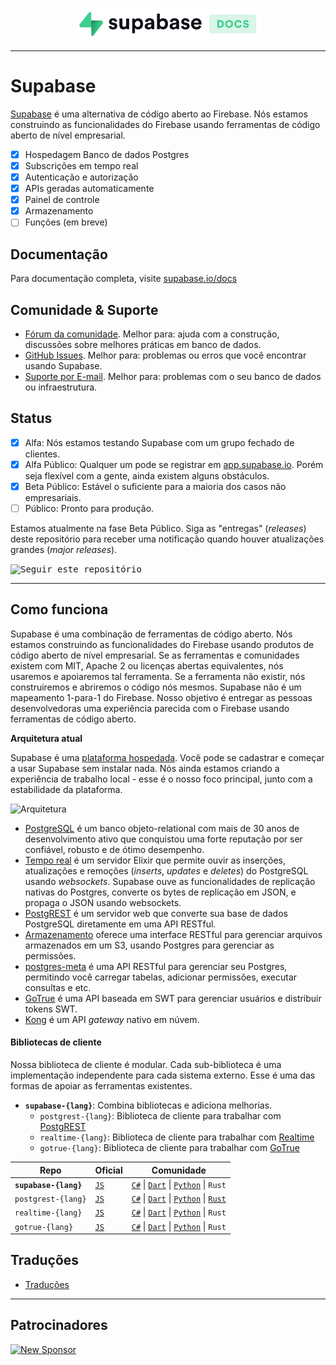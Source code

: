 <p align="center">
<img width="300" src="https://raw.githubusercontent.com/supabase/supabase/master/web/static/supabase-light-with-background.svg"/>
</p>

---

# Supabase

[Supabase](https://supabase.io) é uma alternativa de código aberto ao Firebase. Nós estamos construindo as funcionalidades do Firebase usando ferramentas de código aberto de nível empresarial.

- [x] Hospedagem Banco de dados Postgres
- [x] Subscrições em tempo real
- [x] Autenticação e autorização
- [x] APIs geradas automaticamente
- [x] Painel de controle
- [x] Armazenamento
- [ ] Funções (em breve)

## Documentação

Para documentação completa, visite [supabase.io/docs](https://supabase.io/docs)

## Comunidade & Suporte

- [Fórum da comunidade](https://github.com/supabase/supabase/discussions). Melhor para: ajuda com a construção, discussões sobre melhores práticas em banco de dados.
- [GitHub Issues](https://github.com/supabase/supabase/issues). Melhor para: problemas ou erros que você encontrar usando Supabase.
- [Suporte por E-mail](https://supabase.io/docs/support#business-support). Melhor para: problemas com o seu banco de dados ou infraestrutura.

## Status

- [x] Alfa: Nós estamos testando Supabase com um grupo fechado de clientes.
- [x] Alfa Público: Qualquer um pode se registrar em [app.supabase.io](https://app.supabase.io). Porém seja flexível com a gente, ainda existem alguns obstáculos.
- [x] Beta Público: Estável o suficiente para a maioria dos casos não empresariais.
- [ ] Público: Pronto para produção.

Estamos atualmente na fase Beta Público. Siga as "entregas" (_releases_) deste repositório para receber uma notificação quando houver atualizações grandes (_major releases_).

<kbd><img src="https://gitcdn.link/repo/supabase/supabase/master/web/static/watch-repo.gif" alt="Seguir este repositório"/></kbd>

---

## Como funciona

Supabase é uma combinação de ferramentas de código aberto. Nós estamos construindo as funcionalidades do Firebase usando produtos de código aberto de nível empresarial. Se as ferramentas e comunidades existem com MIT, Apache 2 ou licenças abertas equivalentes, nós usaremos e apoiaremos tal ferramenta. Se a ferramenta não existir, nós construiremos e abriremos o código nós mesmos. Supabase não é um mapeamento 1-para-1 do Firebase. Nosso objetivo é entregar as pessoas desenvolvedoras uma experiência parecida com o Firebase usando ferramentas de código aberto.

**Arquitetura atual**

Supabase é uma [plataforma hospedada](https://app.supabase.io). Você pode se cadastrar e começar a usar Supabase sem instalar nada. Nós ainda estamos criando a experiência de trabalho local - esse é o nosso foco principal, junto com a estabilidade da plataforma.

![Arquitetura](https://supabase.io/assets/images/supabase-architecture-9050a7317e9ec7efb7807f5194122e48.png)

- [PostgreSQL](https://www.postgresql.org/) é um banco objeto-relational com mais de 30 anos de desenvolvimento ativo que conquistou uma forte reputação por ser confiável, robusto e de ótimo desempenho.
- [Tempo real](https://github.com/supabase/realtime) é um servidor Elixir que permite ouvir as inserções, atualizações e remoções (_inserts_, _updates_ e _deletes_) do PostgreSQL usando _websockets_. Supabase ouve as funcionalidades de replicação nativas do Postgres, converte os bytes de replicação em JSON, e propaga o JSON usando websockets.
- [PostgREST](http://postgrest.org/) é um servidor web que converte sua base de dados PostgreSQL diretamente em uma API RESTful.
- [Armazenamento](https://github.com/supabase/storage-api) oferece uma interface RESTful para gerenciar arquivos armazenados em um S3, usando Postgres para gerenciar as permissões.
- [postgres-meta](https://github.com/supabase/postgres-meta) é uma API RESTful para gerenciar seu Postgres, permitindo você carregar tabelas, adicionar permissões, executar consultas e etc.
- [GoTrue](https://github.com/netlify/gotrue) é uma API baseada em SWT para gerenciar usuários e distribuir tokens SWT.
- [Kong](https://github.com/Kong/kong) é um API _gateway_ nativo em núvem.

#### Bibliotecas de cliente

Nossa biblioteca de cliente é modular. Cada sub-biblioteca é uma implementação independente para cada sistema externo. Esse é uma das formas de apoiar as ferramentas existentes.

- **`supabase-{lang}`**: Combina bibliotecas e adiciona melhorias.
  - `postgrest-{lang}`: Biblioteca de cliente para trabalhar com [PostgREST](https://github.com/postgrest/postgrest)
  - `realtime-{lang}`: Biblioteca de cliente para trabalhar com [Realtime](https://github.com/supabase/realtime)
  - `gotrue-{lang}`: Biblioteca de cliente para trabalhar com [GoTrue](https://github.com/netlify/gotrue)

| Repo                  | Oficial                                         | Comunidade                                                                                                                                                                                                                  |
| --------------------- | ------------------------------------------------ | -------------------------------------------------------------------------------------------------------------------------------------------------------------------------------------------------------------------------- |
| **`supabase-{lang}`** | [`JS`](https://github.com/supabase/supabase-js)  | [`C#`](https://github.com/supabase/supabase-csharp) \| [`Dart`](https://github.com/supabase/supabase-dart) \| [`Python`](https://github.com/supabase/supabase-py) \| `Rust`                                                |
| `postgrest-{lang}`    | [`JS`](https://github.com/supabase/postgrest-js) | [`C#`](https://github.com/supabase/postgrest-csharp) \| [`Dart`](https://github.com/supabase/postgrest-dart) \| [`Python`](https://github.com/supabase/postgrest-py) \| [`Rust`](https://github.com/supabase/postgrest-rs) |
| `realtime-{lang}`     | [`JS`](https://github.com/supabase/realtime-js)  | [`C#`](https://github.com/supabase/realtime-csharp) \| [`Dart`](https://github.com/supabase/realtime-dart) \| [`Python`](https://github.com/supabase/realtime-py) \| `Rust`                                                |
| `gotrue-{lang}`       | [`JS`](https://github.com/supabase/gotrue-js)    | [`C#`](https://github.com/supabase/gotrue-csharp) \| [`Dart`](https://github.com/supabase/gotrue-dart) \| [`Python`](https://github.com/supabase/gotrue-py) \| `Rust`                                                      |

<!--- Remove this list if youre translation for another language, its hard to keep updated across multiple files -->
<!--- Keep only the link to the list of translation files-->
## Traduções

- [Traduções](https://github.com/supabase/supabase/blob/master/i18n/languages.md) <!--- Keep only the this-->

---

## Patrocinadores

[![New Sponsor](https://user-images.githubusercontent.com/10214025/90518111-e74bbb00-e198-11ea-8f88-c9e3c1aa4b5b.png)](https://github.com/sponsors/supabase)
